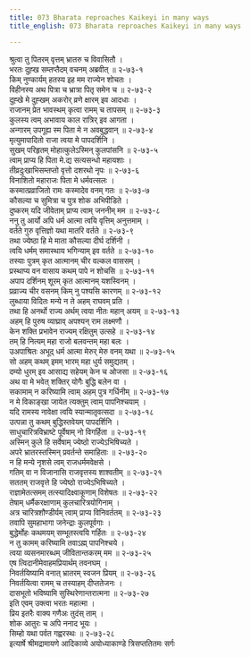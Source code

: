 ```yaml
---
title: 073 Bharata reproaches Kaikeyi in many ways
title_english: 073 Bharata reproaches Kaikeyi in many ways

---
```

<div class="audioEmbed"  caption="श्रीराम-हरिसीताराममूर्ति-घनपाठिभ्यां वचनम्" src="https://archive.org/download/Ramayana-recitation-Sriram-harisItArAmamUrti-Ghanapaati-v2/Kanda_2/Kanda_2_AYK-073-Kaikeyee_Nirbhartha_Sanam.mp3"></div>

श्रुत्वा तु पितरम् वृत्तम् भ्रातरु च विवासितौ ।  
भरतः दुह्ख सम्तप्तैदम् वचनम् अब्रवीत् ॥ २-७३-१  
किम् नुण्कार्यम् हतस्य इह मम राज्येन शोचतः ।  
विहीनस्य अथ पित्रा च भ्रात्रा पितृ समेन च ॥ २-७३-२  
दुह्खे मे दुह्खम् अकरोर् व्रणे क्षारम् इव आदधाः ।  
राजानम् प्रेत भावस्थम् कृत्वा रामम् च तापसम् ॥ २-७३-३  
कुलस्य त्वम् अभावाय काल रात्रिर् इव आगता ।  
अन्गारम् उपगूह्य स्म पिता मे न अवबुद्धवान् ॥ २-७३-४  
मृत्युमापादितो राजा त्वया मे पापदर्शिनि ।  
सुखम् परिहृतम् मोहात्कुलेऽस्मिन् कुलपांसनि ॥ २-७३-५  
त्वाम् प्राप्य हि पिता मे.द्य सत्यसन्धो महायशाः ।  
तीव्रदुःखाभिसम्तप्तो वृत्तो दशरथो नृपः ॥ २-७३-६  
विनाशितो महाराजः पिता मे धर्मवत्सलः ।  
कस्मात्प्रव्राजितो रामः कस्मादेव वनम् गतः ॥ २-७३-७  
कौसल्या च सुमित्रा च पुत्र शोक अभिपीडिते ।  
दुष्करम् यदि जीवेताम् प्राप्य त्वाम् जननीम् मम ॥ २-७३-८  
ननु तु आर्यो अपि धर्म आत्मा त्वयि वृत्तिम् अनुत्तमाम् ।  
वर्तते गुरु वृत्तिज्ञो यथा मातरि वर्तते ॥ २-७३-९  
तथा ज्येष्ठा हि मे माता कौसल्या दीर्घ दर्शिनी ।  
त्वयि धर्मम् समास्थाय भगिन्याम् इव वर्तते ॥ २-७३-१०  
तस्याः पुत्रम् कृत आत्मानम् चीर वल्कल वाससम् ।  
प्रस्थाप्य वन वासाय कथम् पापे न शोचसि ॥ २-७३-११  
अपाप दर्शिनम् शूरम् कृत आत्मानम् यशस्विनम् ।  
प्रव्राज्य चीर वसनम् किम् नु पश्यसि कारणम् ॥ २-७३-१२  
लुब्धाया विदितः मन्ये न ते अहम् राघवम् प्रति ।  
तथा हि अनर्थो राज्य अर्थम् त्वया नीतः महान् अयम् ॥ २-७३-१३  
अहम् हि पुरुष व्याघ्राव् अपश्यन् राम लक्ष्मणौ ।  
केन शक्ति प्रभावेन राज्यम् रक्षितुम् उत्सहे ॥ २-७३-१४  
तम् हि नित्यम् महा राजो बलवन्तम् महा बलः ।  
उअपाश्रितः अभूद् धर्म आत्मा मेरुर् मेरु वनम् यथा ॥ २-७३-१५  
सो अहम् कथम् इमम् भारम् महा धुर्य समुद्यतम् ।  
दम्यो धुरम् इव आसाद्य सहेयम् केन च ओजसा ॥ २-७३-१६  
अथ वा मे भवेत् शक्तिर् योगैः बुद्धि बलेन वा ।  
सकामाम् न करिष्यामि त्वाम् अहम् पुत्र गर्धिनीम् ॥ २-७३-१७  
न मे विकाङ्खा जायेत त्यक्तुम् त्वाम् पापनिश्चयाम् ।  
यदि रामस्य नावेक्षा त्वयि स्यान्मातृवत्सदा ॥ २-७३-१८  
उत्पन्ना तु कथम् बुद्धिस्तवेयम् पापदर्शिनि ।  
साधुचारित्रविभ्राष्टे पूर्वेषाम् नो विगर्हिता ॥ २-७३-१९  
अस्मिन् कुले हि सर्वेषाम् ज्येष्ठो राज्येऽभिषिच्यते ।  
अपरे भ्रातरस्तस्मिन् प्रवर्तन्ते समाहिताः ॥ २-७३-२०  
न हि मन्ये नृशसे त्वम् राजधर्ममवेक्षसे ।  
गतिम् वा न विजानासि राजवृत्तस्य शाश्वतीम् ॥ २-७३-२१  
सततम् राजवृत्ते हि ज्येष्ठो राज्येऽभिषिच्यते ।  
राज्ञामेतत्समम् तत्स्यादिक्ष्वाकूणाम् विशेषतः ॥ २-७३-२२  
तेषाम् धर्मैकरक्षाणाम् कुलचारित्रयोगिनाम् ।  
अत्र चारित्रशौण्डीर्यम् त्वाम् प्राप्य विनिवर्ततम् ॥ २-७३-२३  
तवापि सुमहाभागा जनेन्द्राः कुलपूर्वगाः ।  
बुद्धेर्मोहः कथमयम् सम्भूतस्त्वयि गर्हितः ॥ २-७३-२४  
न तु कामम् करिष्यामि तवाऽह्म् पापनिश्चये ।  
त्वया व्यसनमारब्धम् जीवितान्तकरम् मम ॥ २-७३-२५  
एष त्विदानीमेवाहमप्रियार्थम् तवनघम् ।  
निवर्तयिष्यामि वनात् भ्रातरम् स्वजन प्रियम् ॥ २-७३-२६  
निवर्तयित्वा रामम् च तस्याहम् दीप्ततेजनः ।  
दासभूतो भविष्यामि सुस्थिरेणान्तरात्मना ॥ २-७३-२७  
इति एवम् उक्त्वा भरतः महात्मा ।  
प्रिय इतरैः वाक्य गणैअः तुदंस् ताम् ।  
शोक आतुरः च अपि ननाद भूयः ।  
सिम्हो यथा पर्वत गह्वरस्थः ॥ २-७३-२८  
इत्यार्षे श्रीमद्रामायणे आदिकाव्ये अयोध्याकाण्डे त्रिसप्ततितमः सर्गः